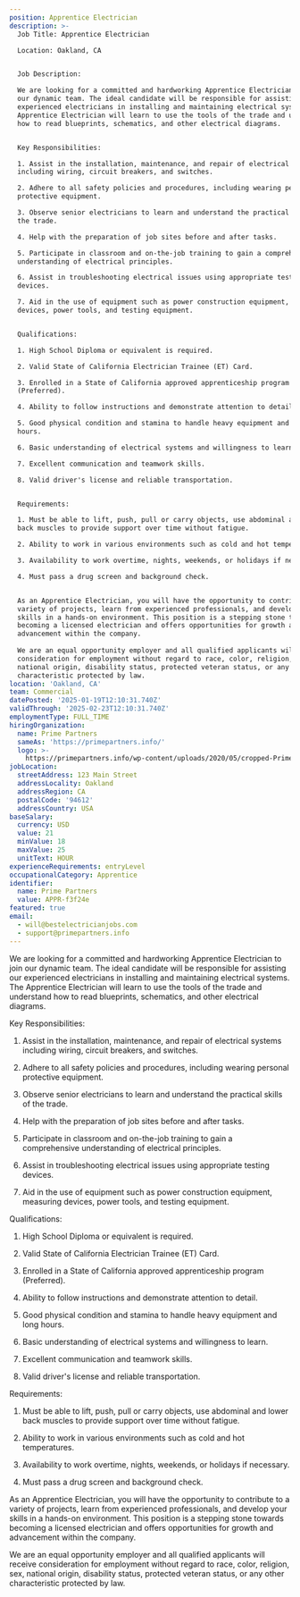 ```yaml
---
position: Apprentice Electrician
description: >-
  Job Title: Apprentice Electrician

  Location: Oakland, CA


  Job Description:

  We are looking for a committed and hardworking Apprentice Electrician to join
  our dynamic team. The ideal candidate will be responsible for assisting our
  experienced electricians in installing and maintaining electrical systems. The
  Apprentice Electrician will learn to use the tools of the trade and understand
  how to read blueprints, schematics, and other electrical diagrams. 


  Key Responsibilities:

  1. Assist in the installation, maintenance, and repair of electrical systems
  including wiring, circuit breakers, and switches.

  2. Adhere to all safety policies and procedures, including wearing personal
  protective equipment.

  3. Observe senior electricians to learn and understand the practical skills of
  the trade.

  4. Help with the preparation of job sites before and after tasks.

  5. Participate in classroom and on-the-job training to gain a comprehensive
  understanding of electrical principles.

  6. Assist in troubleshooting electrical issues using appropriate testing
  devices.

  7. Aid in the use of equipment such as power construction equipment, measuring
  devices, power tools, and testing equipment.


  Qualifications:

  1. High School Diploma or equivalent is required.

  2. Valid State of California Electrician Trainee (ET) Card.

  3. Enrolled in a State of California approved apprenticeship program
  (Preferred).

  4. Ability to follow instructions and demonstrate attention to detail.

  5. Good physical condition and stamina to handle heavy equipment and long
  hours.

  6. Basic understanding of electrical systems and willingness to learn.

  7. Excellent communication and teamwork skills.

  8. Valid driver's license and reliable transportation.


  Requirements:

  1. Must be able to lift, push, pull or carry objects, use abdominal and lower
  back muscles to provide support over time without fatigue.

  2. Ability to work in various environments such as cold and hot temperatures.

  3. Availability to work overtime, nights, weekends, or holidays if necessary.

  4. Must pass a drug screen and background check.


  As an Apprentice Electrician, you will have the opportunity to contribute to a
  variety of projects, learn from experienced professionals, and develop your
  skills in a hands-on environment. This position is a stepping stone towards
  becoming a licensed electrician and offers opportunities for growth and
  advancement within the company.
   
  We are an equal opportunity employer and all qualified applicants will receive
  consideration for employment without regard to race, color, religion, sex,
  national origin, disability status, protected veteran status, or any other
  characteristic protected by law.
location: 'Oakland, CA'
team: Commercial
datePosted: '2025-01-19T12:10:31.740Z'
validThrough: '2025-02-23T12:10:31.740Z'
employmentType: FULL_TIME
hiringOrganization:
  name: Prime Partners
  sameAs: 'https://primepartners.info/'
  logo: >-
    https://primepartners.info/wp-content/uploads/2020/05/cropped-Prime-Partners-Logo-NO-BG-1-1.png
jobLocation:
  streetAddress: 123 Main Street
  addressLocality: Oakland
  addressRegion: CA
  postalCode: '94612'
  addressCountry: USA
baseSalary:
  currency: USD
  value: 21
  minValue: 18
  maxValue: 25
  unitText: HOUR
experienceRequirements: entryLevel
occupationalCategory: Apprentice
identifier:
  name: Prime Partners
  value: APPR-f3f24e
featured: true
email:
  - will@bestelectricianjobs.com
  - support@primepartners.info
---
```


We are looking for a committed and hardworking Apprentice Electrician to join
  our dynamic team. The ideal candidate will be responsible for assisting our
  experienced electricians in installing and maintaining electrical systems. The
  Apprentice Electrician will learn to use the tools of the trade and understand
  how to read blueprints, schematics, and other electrical diagrams. 


  Key Responsibilities:

  1. Assist in the installation, maintenance, and repair of electrical systems
  including wiring, circuit breakers, and switches.

  2. Adhere to all safety policies and procedures, including wearing personal
  protective equipment.

  3. Observe senior electricians to learn and understand the practical skills of
  the trade.

  4. Help with the preparation of job sites before and after tasks.

  5. Participate in classroom and on-the-job training to gain a comprehensive
  understanding of electrical principles.

  6. Assist in troubleshooting electrical issues using appropriate testing
  devices.

  7. Aid in the use of equipment such as power construction equipment, measuring
  devices, power tools, and testing equipment.


  Qualifications:

  1. High School Diploma or equivalent is required.

  2. Valid State of California Electrician Trainee (ET) Card.

  3. Enrolled in a State of California approved apprenticeship program
  (Preferred).

  4. Ability to follow instructions and demonstrate attention to detail.

  5. Good physical condition and stamina to handle heavy equipment and long
  hours.

  6. Basic understanding of electrical systems and willingness to learn.

  7. Excellent communication and teamwork skills.

  8. Valid driver's license and reliable transportation.


  Requirements:

  1. Must be able to lift, push, pull or carry objects, use abdominal and lower
  back muscles to provide support over time without fatigue.

  2. Ability to work in various environments such as cold and hot temperatures.

  3. Availability to work overtime, nights, weekends, or holidays if necessary.

  4. Must pass a drug screen and background check.


  As an Apprentice Electrician, you will have the opportunity to contribute to a
  variety of projects, learn from experienced professionals, and develop your
  skills in a hands-on environment. This position is a stepping stone towards
  becoming a licensed electrician and offers opportunities for growth and
  advancement within the company.
   
  We are an equal opportunity employer and all qualified applicants will receive
  consideration for employment without regard to race, color, religion, sex,
  national origin, disability status, protected veteran status, or any other
  characteristic protected by law.
